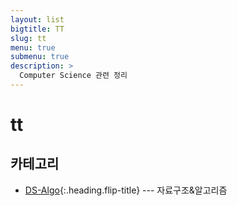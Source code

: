```yaml
---
layout: list
bigtitle: TT
slug: tt
menu: true
submenu: true
description: >
  Computer Science 관련 정리
---
```


# tt

## 카테고리

- [DS-Algo]{:.heading.flip-title} --- 자료구조&알고리즘

[ds-algo]: /ds-algo/
